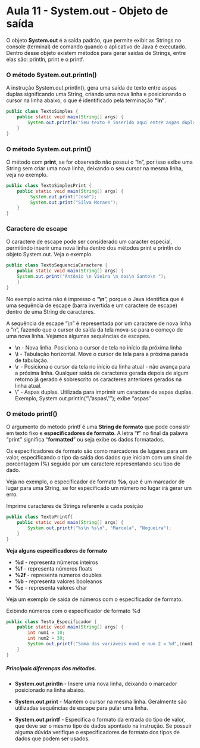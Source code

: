 # Aula 11 - System.out - Objeto de saída 

O objeto **System.out** é a saída padrão, que permite exibir as Strings no console (terminal) de comando quando o aplicativo de Java é executado. Dentro desse objeto existem métodos para gerar saídas de Strings, entre elas são: println, print e o printf.

### O método System.out.println()

A instrução System.out.println(), gera uma saída de texto entre aspas duplas significando uma String, criando uma nova linha e posicionando o cursor na linha abaixo, o que é identificado pela terminação **“ln”**.

```java
public class TextoSimples {
    public static void main(String[] args) {
        System.out.println("Seu texto é inserido aqui entre aspas duplas");
    }
}
```


### O método System.out.print()

O método com **print**, se for observado não possui o “ln”, por isso exibe uma String sem criar uma nova linha, deixando o seu cursor na mesma linha, veja no exemplo.



```java
public class TextoSimplesPrint {
    public static void main(String[] args) {
         System.out.print("José");
         System.out.print("Silva Moraes");
    }
}
```

### Caractere de escape

O caractere de escape pode ser considerado um caracter especial, permitindo inserir uma nova linha dentro dos métodos print e println do objeto System.out. Veja o exemplo.

```java
public class TextoSequenciaCaractere {
	public static void main(String[] args) {
    System.out.print("Antônio \n Vieira \n dos\n Santo\n ");
    }
}
```

No exemplo acima não é impresso o “**\n**”, porque o Java identifica que é uma sequência de escape (barra invertida e um caractere de escape) dentro de uma String de caracteres.

A sequência de escape “\n” é representada por um caractere de nova linha o “n”, fazendo que o cursor de saída da tela mova-se para o começo de uma nova linha. Vejamos algumas sequências de escapes.

- \n - Nova linha. Posiciona o cursor de tela no início da próxima linha
- \t - Tabulação horizontal. Move o cursor de tela para a próxima parada de tabulação.
- \r - Posiciona o cursor da tela no início da linha atual - não avança para a próxima linha. Qualquer saída de caracteres gerada depois de algum retorno já gerado é sobrescrito os caracteres anteriores gerados na linha atual.
- \” -  Aspas duplas. Utilizada para imprimir um caractere de aspas duplas. Exemplo, System.out.println(“\”aspas\””); exibe “aspas”

### O método printf()

O argumento do método printf é uma **String de formato** que pode consistir em texto fixo e **especificadores de formato**. A letra “**f**” no final da palavra “print” significa “**formatted**” ou seja exibe os dados formatados.

Os especificadores de formato são como marcadores de lugares para um valor, especificando o tipo da saída dos dados que iniciam com um sinal de porcentagem (%) seguido por um caractere representando seu tipo de dado.

Veja no exemplo, o especificador de formato **%s**, que é um marcador de lugar para uma String, se for especificado um número no lugar irá gerar um erro.

Imprime caracteres de Strings referente a cada posição

```java
public class TextoPrintf{
	public static void main(String[] args) {
        System.out.printf("%s\n %s\n", "Marcela", "Nogueira");
    }
}
```

**Veja alguns especificadores de formato**

- **%d** - representa números inteiros
- **%f** - representa números floats
- **%2f** - representa números doubles
- **%b** - representa valores booleanos
- **%c** - representa valores char

Veja um exemplo de saída de números com o especificador de formato.

Exibindo números com o especificador de formato %d

```java
public class Testa_Especificador {
	public static void main(String[] args) {
        int num1 = 10;
        int num2 = 30;
        System.out.printf("Soma das variáveis num1 e num 2 = %d",(num1 + num2));
	}
}
```

##### Principais diferenças dos métodos.

- **System.out.println** - Insere uma nova linha, deixando o marcador posicionado na linha abaixo.

- **System.out.print** - Mantém o cursor na mesma linha. Geralmente são utilizadas sequências de escape para pular uma linha.

- **System.out.printf** - Especifica o formato da entrada do tipo de valor, que deve ser o mesmo tipo de dados apontado na instrução. Se possuir alguma dúvida verifique o especificadores de formato dos tipos de dados que podem ser usados.

